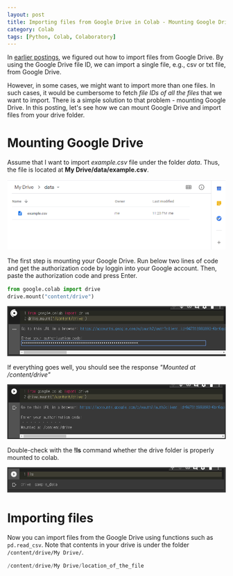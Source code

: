```yaml
---
layout: post
title: Importing files from Google Drive in Colab - Mounting Google Drive
category: Colab
tags: [Python, Colab, Colaboratory]
---
```


In [earlier postings](https://buomsoo-kim.github.io/colab/2018/04/16/Importing-files-from-Google-Drive-in-Google-Colab.md/), we figured out how to import files from Google Drive. By using the Google Drive file ID, we can import a single file, e.g., csv or txt file, from Google Drive. 

However, in some cases, we might want to import more than one files. In such cases, it would be cumbersome to fetch *file IDs of all the files* that we want to import. There is a simple solution to that problem - mounting Google Drive. In this posting, let's see how we can mount Google Drive and import files from your drive folder. 


# Mounting Google Drive

Assume that I want to import *example.csv* file under the folder *data*. Thus, the file is located at **My Drive/data/example.csv**.

<p align = "center">
<img src ="/data/images/2020-05-09/0.PNG" width = "600px" class="center">
</p>


The first step is mounting your Google Drive. Run below two lines of code and get the authorization code by loggin into your Google account. Then, paste the authorization code and press Enter.

```python
from google.colab import drive
drive.mount("content/drive")
```
 
<p align = "center">
<img src ="/data/images/2020-05-09/1.PNG" width = "600px" class="center">
</p>


If everything goes well, you should see the response *"Mounted at /content/drive"*

<p align = "center">
<img src ="/data/images/2020-05-09/2.PNG" width = "600px" class="center">
</p>


Double-check with the **!ls** command whether the drive folder is properly mounted to colab.

<p align = "center">
<img src ="/data/images/2020-05-09/3.PNG" width = "600px" class="center">
</p>


# Importing files

Now you can import files from the Google Drive using functions such as ```pd.read_csv```. Note that contents in your drive is under the folder ```/content/drive/My Drive/```.

```python
/content/drive/My Drive/location_of_the_file
```